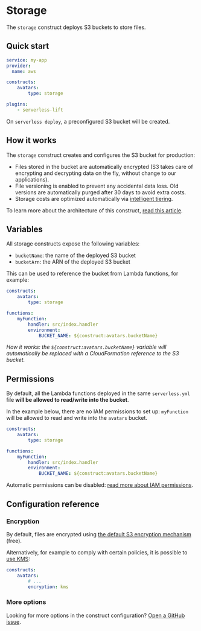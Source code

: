# Storage

The `storage` construct deploys S3 buckets to store files.

## Quick start

```yaml
service: my-app
provider:
  name: aws

constructs:
    avatars:
        type: storage

plugins:
    - serverless-lift
```

On `serverless deploy`, a preconfigured S3 bucket will be created.

## How it works

The `storage` construct creates and configures the S3 bucket for production:

- Files stored in the bucket are automatically encrypted (S3 takes care of encrypting and decrypting data on the fly, without change to our applications).
- File versioning is enabled to prevent any accidental data loss. Old versions are automatically purged after 30 days to avoid extra costs.
- Storage costs are optimized automatically via [intelligent tiering](https://aws.amazon.com/s3/storage-classes/).

To learn more about the architecture of this construct, [read this article](https://medium.com/serverless-transformation/file-storage-on-aws-designing-lift-1caf8c7b9bb0).

## Variables

All storage constructs expose the following variables:

- `bucketName`: the name of the deployed S3 bucket
- `bucketArn`: the ARN of the deployed S3 bucket

This can be used to reference the bucket from Lambda functions, for example:

```yaml
constructs:
    avatars:
        type: storage

functions:
    myFunction:
        handler: src/index.handler
        environment:
            BUCKET_NAME: ${construct:avatars.bucketName}
```

_How it works: the `${construct:avatars.bucketName}` variable will automatically be replaced with a CloudFormation reference to the S3 bucket._

## Permissions

By default, all the Lambda functions deployed in the same `serverless.yml` file **will be allowed to read/write into the bucket**.

In the example below, there are no IAM permissions to set up: `myFunction` will be allowed to read and write into the `avatars` bucket.

```yaml
constructs:
    avatars:
        type: storage

functions:
    myFunction:
        handler: src/index.handler
        environment:
            BUCKET_NAME: ${construct:avatars.bucketName}
```

Automatic permissions can be disabled: [read more about IAM permissions](permissions.md).

## Configuration reference

### Encryption

By default, files are encrypted using [the default S3 encryption mechanism](https://docs.aws.amazon.com/AmazonS3/latest/userguide/UsingServerSideEncryption.html) (free).

Alternatively, for example to comply with certain policies, it is possible to [use KMS](https://docs.aws.amazon.com/AmazonS3/latest/userguide/UsingKMSEncryption.html):

```yaml
constructs:
    avatars:
        # ...
        encryption: kms
```

### More options

Looking for more options in the construct configuration? [Open a GitHub issue](https://github.com/getlift/lift/issues/new).
